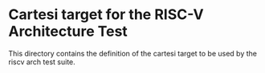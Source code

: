 # Cartesi target for the RISC-V Architecture Test

This directory contains the definition of the cartesi target to be used by the riscv arch test suite.

